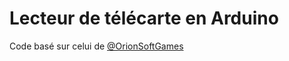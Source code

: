 # Lecteur de télécarte en Arduino

Code basé sur celui de [@OrionSoftGames](https://github.com/OrionSoftGames)
